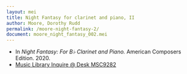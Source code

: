 ```yaml
---
layout: mei
title: Night Fantasy for clarinet and piano, II
author: Moore, Dorothy Rudd
permalink: /moore-night-fantasy-2/
document: moore_night_fantasy_002.mei
---
```


- In *Night Fantasy: For B♭ Clarinet and Piano.* American Composers Edition. 2020.
- <a href="https://tufts-primo.hosted.exlibrisgroup.com/permalink/f/bnf7qa/01TUN_ALMA21285436670003851" target="_blank">Music Library Inquire @ Desk MSC9282</a>
